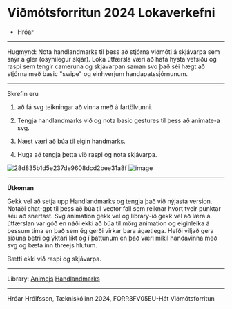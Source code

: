 
# Viðmótsforritun 2024 Lokaverkefni
- Hróar

-- -

Hugmynd: Nota handlandmarks til þess að stjórna viðmóti á skjávarpa sem snýr á gler (ósýnilegur skjár). Loka útfærsla væri að hafa hýsta vefsíðu og raspi sem tengir cameruna og skjávarpan saman svo það séi hægt að stjórna með basic "swipe" og einhverjum handapatssjórnunum. 

-- -

Skrefin eru
1. að fá svg teikningar að vinna með á fartölvunni.

2. Tengja handlandmarks við og nota basic gestures til þess að animate-a svg.

3. Næst væri að búa til eigin handmarks.

4. Huga að tengja þetta við raspi og nota skjávarpa.


![28d835b1d5e237de9608dcd2bee31a8f](https://github.com/hroihrolfs/vidmotsforr_2024/assets/89214090/0ecb9a47-0885-4834-a2e3-6f2bbdf82c8e)
![image](https://github.com/hroihrolfs/vidmotsforr_2024/assets/89214090/ca8f216d-c246-4b0f-8bf0-7c052bec72b3)


-- -
**Útkoman**

Gekk vel að setja upp Handlandmarks og tengja það við nýjasta version. Notaði chat-gpt til þess að búa til vector fall sem reiknar hvort tveir punktar séu að snertast. Svg animation gekk vel og library-ið gekk vel að læra á.
útfærslan var góð en náði ekki að búa til mörg animation og eiginleika á þessum tíma en það sem ég gerði virkar bara ágætlega. Hefði viljað gera síðuna betri og ýktari líkt og í þáttunum en það væri mikil handavinna með svg og bæta inn threejs hlutum.

Bætti ekki við raspi og skjávarpa.



-- -

Library:
[Animejs](https://animejs.com/documentation/#cssSelector)
[Handlandmarks](https://developers.google.com/mediapipe/solutions/vision/hand_landmarker)
-- -
Hróar Hrólfsson,
Tækniskólinn 2024,
FORR3FV05EU-Hát Viðmótsforritun 


